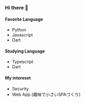 ### Hi there 👋

#### Favorite Language
- Python
- Javascript
- Dart

#### Studying Language
- Typescript
- Dart

#### My intereset
- Security
- Web App (趣味で小さいSPAづくり)

